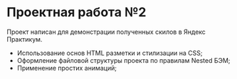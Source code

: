 # Проектная работа №2

Проект написан для демонстрации полученных скилов в Яндекс Практикум.
- Использование основ HTML разметки и стилизации на CSS;
- Оформление файловой структуры проекта по правилам Nested БЭМ;
- Применение простих анимаций;